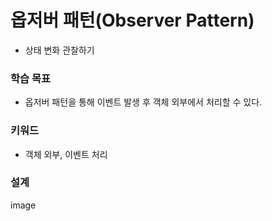 # 옵저버 패턴(Observer Pattern)
- 상태 변화 관찰하기

### 학습 목표 
- 옵저버 패턴을 통해 이벤트 발생 후 객체 외부에서 처리할 수 있다.

### 키워드 
- 객체 외부, 이벤트 처리

### 설계
image
 